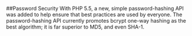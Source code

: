 ##Password Security
With PHP 5.5, a new, simple password-hashing API was added to help ensure that best practices are used by everyone. The password-hashing API currently
promotes bcrypt one-way hashing as the best algorithm; it is far superior to MD5, and even SHA-1.
